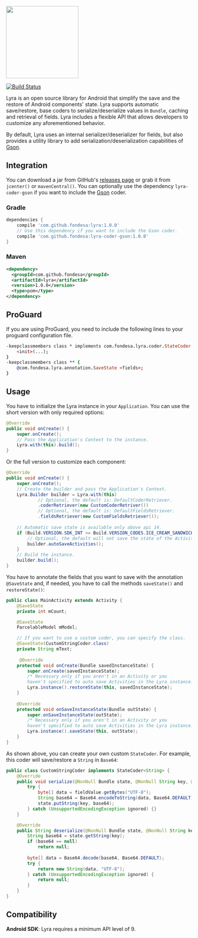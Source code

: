 <img src="https://raw.githubusercontent.com/Fondesa/Lyra/master/images/lyra_logo.png" height="196">

[![Build Status](https://travis-ci.org/Fondesa/Lyra.svg?branch=master)](https://travis-ci.org/Fondesa/Lyra)

Lyra is an open source library for Android that simplify the save and the restore of Android components' state.
Lyra supports automatic save/restore, base coders to serialize/deserialize values in `Bundle`, caching and retrieval of fields. Lyra includes a flexible API that allows developers to customize any aforementioned behavior.

By default, Lyra uses an internal serializer/deserializer for fields, but also provides a utility library to add serialization/deserialization capabilities of [Gson][1].

Integration
------

You can download a jar from GitHub's [releases page][2] or grab it from ```jcenter()``` or ```mavenCentral()```.
You can optionally use the dependency `lyra-coder-gson` if you want to include the [Gson][1] coder.

### Gradle ###

```gradle
dependencies {
    compile 'com.github.fondesa:lyra:1.0.0'
    // Use this dependency if you want to include the Gson coder.
    compile 'com.github.fondesa:lyra-coder-gson:1.0.0'
}
```

### Maven ###

```xml
<dependency>
  <groupId>com.github.fondesa</groupId>
  <artifactId>lyra</artifactId>
  <version>1.0.0</version>
  <type>pom</type>
</dependency>
```

ProGuard
--------

If you are using ProGuard, you need to include the following lines to your proguard configuration file.

```pro
-keepclassmembers class * implements com.fondesa.lyra.coder.StateCoder {
    <init>(...);
}
-keepclassmembers class ** {
    @com.fondesa.lyra.annotation.SaveState <fields>;
}
```

Usage
------

You have to initialize the Lyra instance in your `Application`.
You can use the short version with only required options:

```java
@Override
public void onCreate() {
    super.onCreate();
    // Pass the Application's Context to the instance.
    Lyra.with(this).build();
}
```

Or the full version to customize each component:

```java
@Override
public void onCreate() {
    super.onCreate();
    // Create the builder and pass the Application's Context.
    Lyra.Builder builder = Lyra.with(this)
            // Optional, the default is: DefaultCoderRetriever.
            .coderRetriever(new CustomCoderRetriver())
            // Optional, the default is: DefaultFieldsRetriever.
            .fieldsRetriever(new CustomFieldsRetriever());
    
    // Automatic save state is available only above api 14.
    if (Build.VERSION.SDK_INT >= Build.VERSION_CODES.ICE_CREAM_SANDWICH) {
        // Optional, the default will not save the state of the Activities automatically.
        builder.autoSaveActivities();
    }
    // Build the instance.
    builder.build();
}
```

You have to annotate the fields that you want to save with the annotation `@SaveState` and, if needed, you have to call the methods `saveState()` and `restoreState()`:

```java
public class MainActivity extends Activity {
    @SaveState
    private int mCount;

    @SaveState
    ParcelableModel mModel;

    // If you want to use a custom coder, you can specify the class.
    @SaveState(CustomStringCoder.class)
    private String mText;
    
     @Override
    protected void onCreate(Bundle savedInstanceState) {
        super.onCreate(savedInstanceState);
        /* Necessary only if you aren't in an Activity or you 
        haven't specified to auto save Activities in the Lyra instance. */
        Lyra.instance().restoreState(this, savedInstanceState);
    }
    
    @Override
    protected void onSaveInstanceState(Bundle outState) {
        super.onSaveInstanceState(outState);
        /* Necessary only if you aren't in an Activity or you 
        haven't specified to auto save Activities in the Lyra instance. */
        Lyra.instance().saveState(this, outState);
    }
}
```

As shown above, you can create your own custom `StateCoder`. For example, this coder will save/restore a `String` in `Base64`:

```java
public class CustomStringCoder implements StateCoder<String> {
    @Override
    public void serialize(@NonNull Bundle state, @NonNull String key, @NonNull String fieldValue) {
        try {
            byte[] data = fieldValue.getBytes("UTF-8");
            String base64 = Base64.encodeToString(data, Base64.DEFAULT);
            state.putString(key, base64);
        } catch (UnsupportedEncodingException ignored) {}
    }

    @Override
    public String deserialize(@NonNull Bundle state, @NonNull String key) {
        String base64 = state.getString(key);
        if (base64 == null)
            return null;
            
        byte[] data = Base64.decode(base64, Base64.DEFAULT);
        try {
            return new String(data, "UTF-8");
        } catch (UnsupportedEncodingException ignored) {
            return null;
        }
    }
}
```

Compatibility
------

**Android SDK**: Lyra requires a minimum API level of 9.


[1]: https://github.com/google/gson
[2]: https://github.com/Fondesa/Lyra/releases
